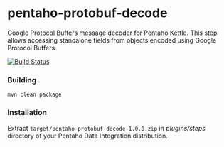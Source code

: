 pentaho-protobuf-decode
=======================

Google Protocol Buffers message decoder for Pentaho Kettle.
This step allows accessing standalone fields from objects encoded using Google Protocol Buffers.

[![Build Status](https://travis-ci.org/RuckusWirelessIL/pentaho-protobuf-decode.png)](https://travis-ci.org/RuckusWirelessIL/pentaho-protobuf-decode)


### Building ###

```
mvn clean package
```

### Installation ###

Extract ```target/pentaho-protobuf-decode-1.0.0.zip``` in *plugins/steps* directory of your Pentaho Data Integration distribution.

